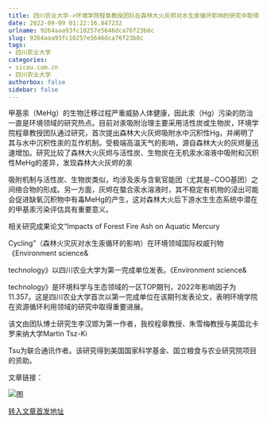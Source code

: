 ```yaml
---
title: 四川农业大学->环境学院程章教授团队在森林大火灰烬对水生汞循环影响的研究中取得新进展 | sicau.com.cn
date: 2022-09-09 01:22:16.847232
urlname: 9264aaa93fc10257e5646dca76f23b8c
slug: 9264aaa93fc10257e5646dca76f23b8c
tags: 
- 四川农业大学
categories:
- sicau.com.cn
- 四川农业大学
authorbox: false
sidebar: false
---
```

甲基汞（MeHg）的生物迁移过程严重威胁人体健康，因此汞（Hg）污染的防治一直是环境领域的研究热点。目前对汞吸附治理主要采用活性炭或生物炭，环境学院程章教授团队通过研究，首次提出森林大火灰烬吸附水中沉积性Hg，并阐明了其与水中沉积性汞的互作机制。受极端高温天气的影响，源自森林大火的灰烬量迅速增加。研究比较了森林大火灰烬与活性炭、生物炭在无机汞水溶液中吸附和沉积性MeHg的差异，发现森林大火灰烬的汞
<!--more-->
吸附机制与活性炭、生物炭类似，均涉及汞与含氧官能团（尤其是−COO基团）之间络合物的形成。另一方面，灰烬在螯合汞水溶液时，其不稳定有机物的浸出可能会促进缺氧沉积物中有毒MeHg的产生，这对森林大火后下游水生生态系统中潜在的甲基汞污染评估具有重要意义。  

相关研究成果论文“Impacts of Forest Fire Ash on Aquatic Mercury

Cycling”（森林火灾灰对水生汞循环的影响）在环境领域国际权威刊物《Environment science&

technology》以四川农业大学为第一完成单位发表。《Environment science&

technology》是环境科学与生态领域的一区TOP期刊，2022年影响因子为11.357。这是四川农业大学首次以第一完成单位在该期刊发表论文，表明环境学院在资源循环利用领域的研究中取得重要进展。

该文由团队博士研究生李汉邯为第一作者，我校程章教授、朱雪梅教授与美国北卡罗来纳大学Martin Tsz-Ki

Tsu为联合通讯作者。该研究得到美国国家科学基金、国立粮食与农业研究院项目的资助。  

文章链接：

![图](https://news.sicau.edu.cn/__local/1/E3/C7/152B1769FED7EFA57C0DF1431E7_B2C4606F_C4B1.jpg)

[转入文章首发地址](https://news.sicau.edu.cn/info/1078/69470.htm)
